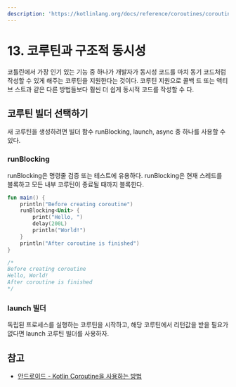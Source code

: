 ```yaml
---
description: 'https://kotlinlang.org/docs/reference/coroutines/coroutines-guide.html'
---
```


# 13. 코루틴과 구조적 동시성

코틀린에서 가장 인기 있는 기능 중 하나가 개발자가 동시성 코드를 마치 동기 코드처럼 작성할 수 있게 해주는 코루틴을 지원한다는 것이다. 코루틴 지원으로 콜백 드 또는 액티브 스트과 같은 다른 방법들보다 훨씬 더 쉽게 동시적 코드를 작성할 수 다.

## 코루틴 빌더 선택하기

새 코루틴을 생성하려면 빌더 함수 runBlocking, launch, async 중 하나를 사용할 수 있다.

### runBlocking

runBlocking은 명령줄 검증 또는 테스트에 유용하다. runBlocking은 현재 스레드를 블록하고 모든 내부 코루틴이 종료될 때까지 블록한다.

```kotlin
fun main() {
    println("Before creating coroutine")
    runBlocking<Unit> {
        print("Hello, ")
        delay(200L)
        println("World!")
    }
    println("After coroutine is finished")
}

/*
Before creating coroutine
Hello, World!
After coroutine is finished
*/
```

### launch 빌더

독립된 프로세스를 실행하는 코루틴을 시작하고, 해당 코루틴에서 리턴값을 받을 필요가 없다면 launch 코루틴 빌더를 사용하자.

## 참고

* [안드로이드 - Kotlin Coroutine을 사용하는 방법](https://codechacha.com/ko/android-coroutine/)

